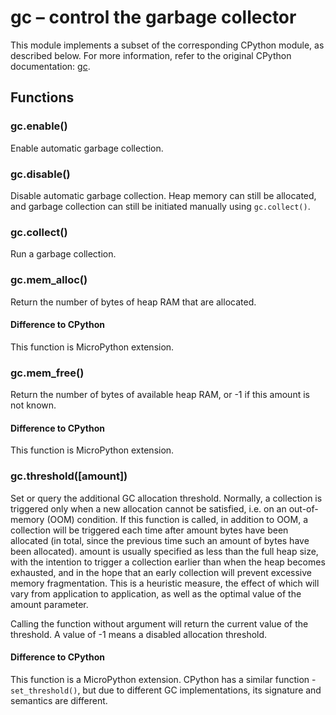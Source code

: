 
gc – control the garbage collector
=======

This module implements a subset of the corresponding CPython module, as described below. For more information, refer to the original CPython documentation: [gc](https://docs.python.org/3.5/library/gc.html#module-gc).

## Functions

### gc.enable()

Enable automatic garbage collection.

### gc.disable()

Disable automatic garbage collection. Heap memory can still be allocated, and garbage collection can still be initiated manually using `gc.collect()`.

### gc.collect()

Run a garbage collection.

### gc.mem_alloc()

Return the number of bytes of heap RAM that are allocated.

#### Difference to CPython

This function is MicroPython extension.

### gc.mem_free()

Return the number of bytes of available heap RAM, or -1 if this amount is not known.

#### Difference to CPython

This function is MicroPython extension.

### gc.threshold([amount])

Set or query the additional GC allocation threshold. Normally, a collection is triggered only when a new allocation cannot be satisfied, i.e. on an out-of-memory (OOM) condition. If this function is called, in addition to OOM, a collection will be triggered each time after amount bytes have been allocated (in total, since the previous time such an amount of bytes have been allocated). amount is usually specified as less than the full heap size, with the intention to trigger a collection earlier than when the heap becomes exhausted, and in the hope that an early collection will prevent excessive memory fragmentation. This is a heuristic measure, the effect of which will vary from application to application, as well as the optimal value of the amount parameter.

Calling the function without argument will return the current value of the threshold. A value of -1 means a disabled allocation threshold.

#### Difference to CPython

This function is a MicroPython extension. CPython has a similar function - `set_threshold()`, but due to different GC implementations, its signature and semantics are different.

